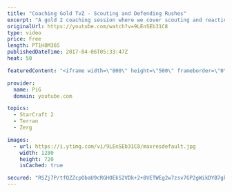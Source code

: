 ```yaml
---
title: "Coaching Gold TvZ - Scouting and Defending Rushes"
excerpt: "A gold 2 coaching session where we cover scouting and reacting to aggression in TvZ -- Watch live at https://www.twitch.tv/x5_pig"
originalUrl: https://youtube.com/watch?v=9LEnSEb31C8
type: video
price: Free
length: PT1H8M36S
publishedDateTime: 2017-04-06T05:33:47Z
heat: 50

featuredContent: "<iframe width=\"800\" height=\"500\" frameborder=\"0\" src=\"https://www.youtube.com/embed/9LEnSEb31C8\" allow=\"accelerometer; autoplay; encrypted-media; gyroscope; picture-in-picture\" allowfullscreen></iframe>"

provider:
  name: PiG
  domain: youtube.com

topics:
  - StarCraft 2
  - Terran
  - Zerg

images:
  - url: https://i.ytimg.com/vi/9LEnSEb31C8/maxresdefault.jpg
    width: 1280
    height: 720
    isCached: true

secured: "RSZj7P/tfQZZcpObaU9cRGHOEkS2VDk+2+8VETWEg2w7zsv7GP2gWikDYB7gk03PjWLYmet7H278O+DTDquvqV8FTJwCd6s74ukB9mQyg1ndXVXOPH1gT4AAXVUw7PNDJQk6fn4KMYDgg8DbW0kUu2CmYsHBipDJ61UD7LzBWYYRdvxapHfoeK9OUkgReEBOq5KlMJx8xjk2ETuErFbmE8E3OI3C4e9lO70fMlhBotNXXgTLY1B67L5MteNkHumIuofl3dGKVrV5xM4o4y/CpdO4BsAXNCGIFFdRpJUB3/72yO2IV8dAow/fyuoJYPqEhXGpOxLo1AotD/JjsrDxybCBBFtyxiVHtgYa1i8OLoZ0CpsDElPkdQy2PwMOU1CTxn5q1bx8ditofgIQ0gXq9OhFYYS70fzM7ZjbuogqtKU=;7jykQyOE+cTXOSpCmmDufQ=="
---
```


